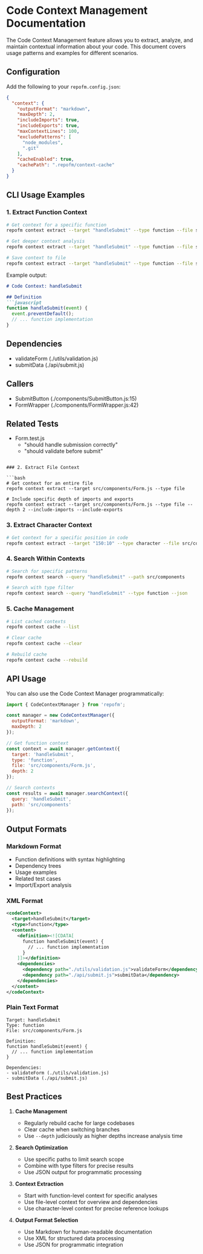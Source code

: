 # Code Context Management Documentation

The Code Context Management feature allows you to extract, analyze, and maintain contextual information about your code. This document covers usage patterns and examples for different scenarios.

## Configuration

Add the following to your `repofm.config.json`:

```json
{
  "context": {
    "outputFormat": "markdown",
    "maxDepth": 2,
    "includeImports": true,
    "includeExports": true,
    "maxContextLines": 100,
    "excludePatterns": [
      "node_modules",
      ".git"
    ],
    "cacheEnabled": true,
    "cachePath": ".repofm/context-cache"
  }
}
```

## CLI Usage Examples

### 1. Extract Function Context

```bash
# Get context for a specific function
repofm context extract --target "handleSubmit" --type function --file src/components/Form.js

# Get deeper context analysis
repofm context extract --target "handleSubmit" --type function --file src/components/Form.js --depth 2

# Save context to file
repofm context extract --target "handleSubmit" --type function --file src/components/Form.js --save context.md
```

Example output:

```markdown
# Code Context: handleSubmit

## Definition
```javascript
function handleSubmit(event) {
  event.preventDefault();
  // ... function implementation
}
```

## Dependencies

- validateForm (./utils/validation.js)
- submitData (./api/submit.js)

## Callers

- SubmitButton (./components/SubmitButton.js:15)
- FormWrapper (./components/FormWrapper.js:42)

## Related Tests

- Form.test.js
  - "should handle submission correctly"
  - "should validate before submit"

```

### 2. Extract File Context

```bash
# Get context for an entire file
repofm context extract --target src/components/Form.js --type file

# Include specific depth of imports and exports
repofm context extract --target src/components/Form.js --type file --depth 2 --include-imports --include-exports
```

### 3. Extract Character Context

```bash
# Get context for a specific position in code
repofm context extract --target "150:10" --type character --file src/components/Form.js
```

### 4. Search Within Contexts

```bash
# Search for specific patterns
repofm context search --query "handleSubmit" --path src/components

# Search with type filter
repofm context search --query "handleSubmit" --type function --json
```

### 5. Cache Management

```bash
# List cached contexts
repofm context cache --list

# Clear cache
repofm context cache --clear

# Rebuild cache
repofm context cache --rebuild
```

## API Usage

You can also use the Code Context Manager programmatically:

```javascript
import { CodeContextManager } from 'repofm';

const manager = new CodeContextManager({
  outputFormat: 'markdown',
  maxDepth: 2
});

// Get function context
const context = await manager.getContext({
  target: 'handleSubmit',
  type: 'function',
  file: 'src/components/Form.js',
  depth: 2
});

// Search contexts
const results = await manager.searchContext({
  query: 'handleSubmit',
  path: 'src/components'
});
```

## Output Formats

### Markdown Format

- Function definitions with syntax highlighting
- Dependency trees
- Usage examples
- Related test cases
- Import/Export analysis

### XML Format

```xml
<codeContext>
  <target>handleSubmit</target>
  <type>function</type>
  <content>
    <definition><![CDATA[
      function handleSubmit(event) {
        // ... function implementation
      }
    ]]></definition>
    <dependencies>
      <dependency path="./utils/validation.js">validateForm</dependency>
      <dependency path="./api/submit.js">submitData</dependency>
    </dependencies>
  </content>
</codeContext>
```

### Plain Text Format

```
Target: handleSubmit
Type: function
File: src/components/Form.js

Definition:
function handleSubmit(event) {
  // ... function implementation
}

Dependencies:
- validateForm (./utils/validation.js)
- submitData (./api/submit.js)
```

## Best Practices

1. **Cache Management**
   - Regularly rebuild cache for large codebases
   - Clear cache when switching branches
   - Use `--depth` judiciously as higher depths increase analysis time

2. **Search Optimization**
   - Use specific paths to limit search scope
   - Combine with type filters for precise results
   - Use JSON output for programmatic processing

3. **Context Extraction**
   - Start with function-level context for specific analyses
   - Use file-level context for overview and dependencies
   - Use character-level context for precise reference lookups

4. **Output Format Selection**
   - Use Markdown for human-readable documentation
   - Use XML for structured data processing
   - Use JSON for programmatic integration
